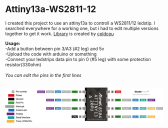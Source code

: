 # Attiny13a-WS2811-12
I created this project to use an attiny13a to controll a WS2811/12 ledstip.
I searched everywhere for a working one, but i had to edit multiple versions together to get it work.
[Library](https://github.com/cpldcpu/light_ws2812) is created by [cpldcpu](https://github.com/cpldcpu)

**Usage:**
<br>
-Add a button between pin 3/A3 (#2 leg) and 5v
<br>
-Upload the code with arduino or something 
<br>
-Connect your ledstrips data pin to pin 0 (#5 leg) with some protection resistor(330ohm)
<br><br>
_You can edit the pins in the first lines_
<br><br>

![alt tag](https://github.com/KiKiHUN1/Attiny13a-WS2811-12/blob/main/Atiny13a%20WS2811-12%20led/attiny13-pinout.png)
